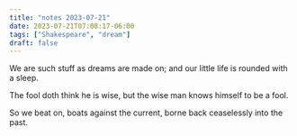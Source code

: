 ```yaml
---
title: "notes 2023-07-21"
date: 2023-07-21T07:08:17-06:00
tags: ["Shakespeare", "dream"]
draft: false
---
```


We are such stuff as dreams are made on; and our little life is rounded with a sleep.

The fool doth think he is wise, but the wise man knows himself to be a fool.

So we beat on, boats against the current, borne back ceaselessly into the past.

